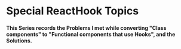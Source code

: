 # Special ReactHook Topics

#### This Series records the Problems I met while converting "Class components" to "Functional components that use Hooks", and the Solutions.


